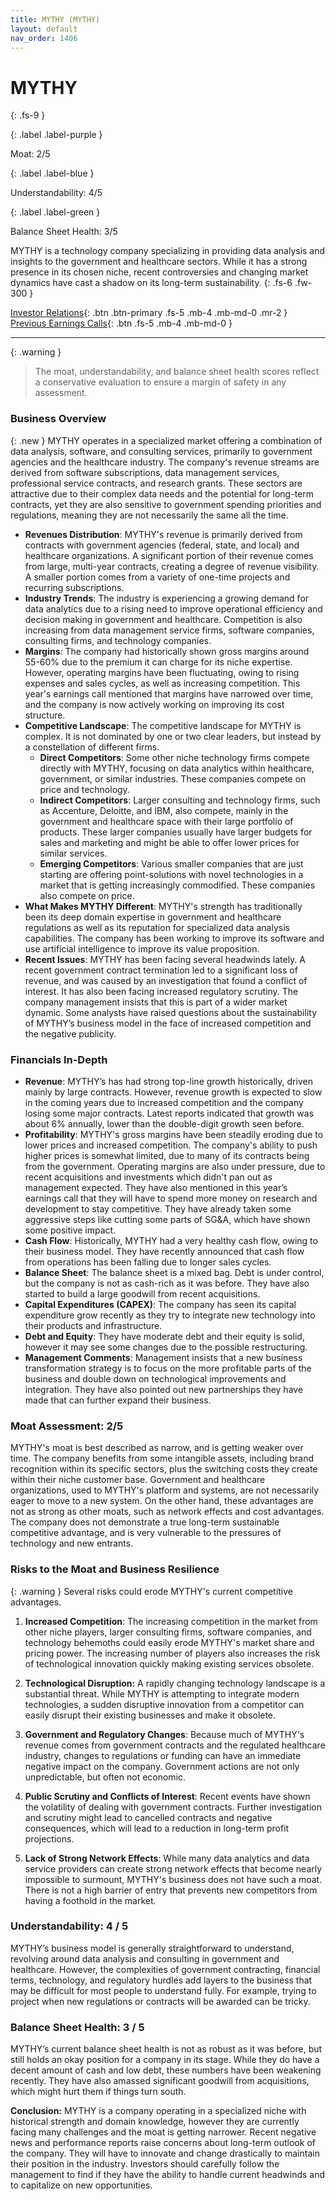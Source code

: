 ```yaml
---
title: MYTHY (MYTHY)
layout: default
nav_order: 1406
---
```


# MYTHY
{: .fs-9 }

{: .label .label-purple }

Moat: 2/5

{: .label .label-blue }

Understandability: 4/5

{: .label .label-green }

Balance Sheet Health: 3/5

MYTHY is a technology company specializing in providing data analysis and insights to the government and healthcare sectors. While it has a strong presence in its chosen niche, recent controversies and changing market dynamics have cast a shadow on its long-term sustainability.
{: .fs-6 .fw-300 }

[Investor Relations](https://www.google.com/search?q=MYTHY+investor+relations){: .btn .btn-primary .fs-5 .mb-4 .mb-md-0 .mr-2 }
[Previous Earnings Calls](https://discountingcashflows.com/company/MYTHY/transcripts/){: .btn .fs-5 .mb-4 .mb-md-0 }

---

{: .warning }
>The moat, understandability, and balance sheet health scores reflect a conservative evaluation to ensure a margin of safety in any assessment.



### Business Overview
{: .new }
MYTHY operates in a specialized market offering a combination of data analysis, software, and consulting services, primarily to government agencies and the healthcare industry. The company's revenue streams are derived from software subscriptions, data management services, professional service contracts, and research grants. These sectors are attractive due to their complex data needs and the potential for long-term contracts, yet they are also sensitive to government spending priorities and regulations, meaning they are not necessarily the same all the time.

*   **Revenues Distribution**: MYTHY's revenue is primarily derived from contracts with government agencies (federal, state, and local) and healthcare organizations. A significant portion of their revenue comes from large, multi-year contracts, creating a degree of revenue visibility. A smaller portion comes from a variety of one-time projects and recurring subscriptions.
*   **Industry Trends**: The industry is experiencing a growing demand for data analytics due to a rising need to improve operational efficiency and decision making in government and healthcare. Competition is also increasing from data management service firms, software companies, consulting firms, and technology companies. 
*   **Margins**: The company had historically shown gross margins around 55-60% due to the premium it can charge for its niche expertise. However, operating margins have been fluctuating, owing to rising expenses and sales cycles, as well as increasing competition. This year's earnings call mentioned that margins have narrowed over time, and the company is now actively working on improving its cost structure.
*   **Competitive Landscape**: The competitive landscape for MYTHY is complex. It is not dominated by one or two clear leaders, but instead by a constellation of different firms.
    *   **Direct Competitors**: Some other niche technology firms compete directly with MYTHY, focusing on data analytics within healthcare, government, or similar industries. These companies compete on price and technology.
    *   **Indirect Competitors**: Larger consulting and technology firms, such as Accenture, Deloitte, and IBM, also compete, mainly in the government and healthcare space with their large portfolio of products. These larger companies usually have larger budgets for sales and marketing and might be able to offer lower prices for similar services.
    *   **Emerging Competitors**: Various smaller companies that are just starting are offering point-solutions with novel technologies in a market that is getting increasingly commodified. These companies also compete on price.
*   **What Makes MYTHY Different**: MYTHY's strength has traditionally been its deep domain expertise in government and healthcare regulations as well as its reputation for specialized data analysis capabilities. The company has been working to improve its software and use artificial intelligence to improve its value proposition. 
*   **Recent Issues**: MYTHY has been facing several headwinds lately. A recent government contract termination led to a significant loss of revenue, and was caused by an investigation that found a conflict of interest. It has also been facing increased regulatory scrutiny. The company management insists that this is part of a wider market dynamic. Some analysts have raised questions about the sustainability of MYTHY’s business model in the face of increased competition and the negative publicity.

### Financials In-Depth

*   **Revenue**: MYTHY’s has had strong top-line growth historically, driven mainly by large contracts. However, revenue growth is expected to slow in the coming years due to increased competition and the company losing some major contracts. Latest reports indicated that growth was about 6% annually, lower than the double-digit growth seen before.
*   **Profitability**: MYTHY's gross margins have been steadily eroding due to lower prices and increased competition. The company's ability to push higher prices is somewhat limited, due to many of its contracts being from the government. Operating margins are also under pressure, due to recent acquisitions and investments which didn't pan out as management expected. They have also mentioned in this year’s earnings call that they will have to spend more money on research and development to stay competitive. They have already taken some aggressive steps like cutting some parts of SG&A, which have shown some positive impact.
*   **Cash Flow**: Historically, MYTHY had a very healthy cash flow, owing to their business model. They have recently announced that cash flow from operations has been falling due to longer sales cycles.
*   **Balance Sheet**: The balance sheet is a mixed bag. Debt is under control, but the company is not as cash-rich as it was before. They have also started to build a large goodwill from recent acquisitions.
*   **Capital Expenditures (CAPEX)**: The company has seen its capital expenditure grow recently as they try to integrate new technology into their products and infrastructure.
*   **Debt and Equity**: They have moderate debt and their equity is solid, however it may see some changes due to the possible restructuring.
*   **Management Comments**: Management insists that a new business transformation strategy is to focus on the more profitable parts of the business and double down on technological improvements and integration. They have also pointed out new partnerships they have made that can further expand their business.

### Moat Assessment: 2/5

MYTHY's moat is best described as narrow, and is getting weaker over time. The company benefits from some intangible assets, including brand recognition within its specific sectors, plus the switching costs they create within their niche customer base. Government and healthcare organizations, used to MYTHY's platform and systems, are not necessarily eager to move to a new system. On the other hand, these advantages are not as strong as other moats, such as network effects and cost advantages. The company does not demonstrate a true long-term sustainable competitive advantage, and is very vulnerable to the pressures of technology and new entrants.

### Risks to the Moat and Business Resilience
{: .warning }
Several risks could erode MYTHY's current competitive advantages.
1. **Increased Competition**: The increasing competition in the market from other niche players, larger consulting firms, software companies, and technology behemoths could easily erode MYTHY's market share and pricing power. The increasing number of players also increases the risk of technological innovation quickly making existing services obsolete.

2.  **Technological Disruption:** A rapidly changing technology landscape is a substantial threat. While MYTHY is attempting to integrate modern technologies, a sudden disruptive innovation from a competitor can easily disrupt their existing businesses and make it obsolete.

3.  **Government and Regulatory Changes**: Because much of MYTHY's revenue comes from government contracts and the regulated healthcare industry, changes to regulations or funding can have an immediate negative impact on the company. Government actions are not only unpredictable, but often not economic.

4.  **Public Scrutiny and Conflicts of Interest**: Recent events have shown the volatility of dealing with government contracts. Further investigation and scrutiny might lead to cancelled contracts and negative consequences, which will lead to a reduction in long-term profit projections. 

5.  **Lack of Strong Network Effects**: While many data analytics and data service providers can create strong network effects that become nearly impossible to surmount, MYTHY's business does not have such a moat. There is not a high barrier of entry that prevents new competitors from having a foothold in the market. 

### Understandability: 4 / 5
MYTHY’s business model is generally straightforward to understand, revolving around data analysis and consulting in government and healthcare. However, the complexities of government contracting, financial terms, technology, and regulatory hurdles add layers to the business that may be difficult for most people to understand fully. For example, trying to project when new regulations or contracts will be awarded can be tricky.

### Balance Sheet Health: 3 / 5
MYTHY’s current balance sheet health is not as robust as it was before, but still holds an okay position for a company in its stage. While they do have a decent amount of cash and low debt, these numbers have been weakening recently. They have also amassed significant goodwill from acquisitions, which might hurt them if things turn south.

**Conclusion:**
MYTHY is a company operating in a specialized niche with historical strength and domain knowledge, however they are currently facing many challenges and the moat is getting narrower. Recent negative news and performance reports raise concerns about long-term outlook of the company. They will have to innovate and change drastically to maintain their position in the industry. Investors should carefully follow the management to find if they have the ability to handle current headwinds and to capitalize on new opportunities.
